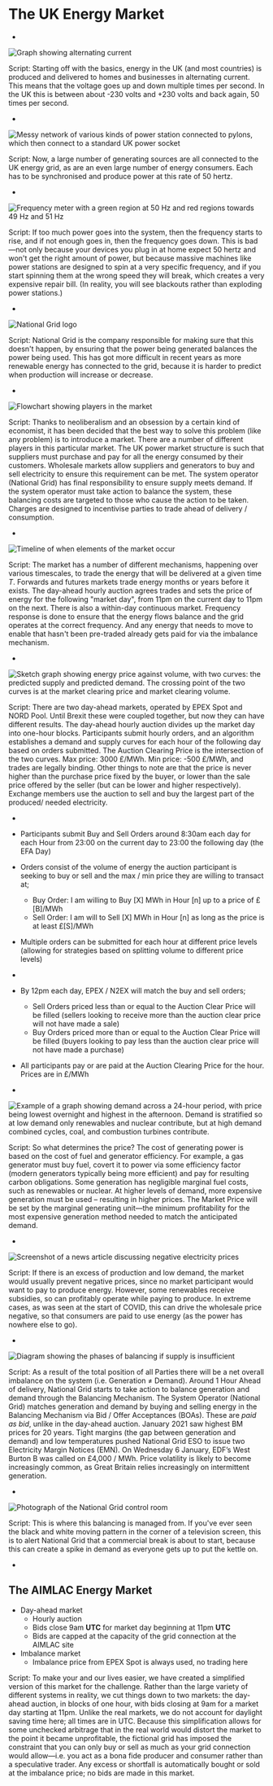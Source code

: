 # The UK Energy Market

-

![Graph showing alternating current](./images/ac.svg)

Script:
Starting off with the basics, energy in the UK (and most countries) is produced and delivered to homes and businesses in alternating current. This means that the voltage goes up and down multiple times per second. In the UK this is between about -230 volts and +230 volts and back again, 50 times per second.

-

![Messy network of various kinds of power station connected to pylons, which then connect to a standard UK power socket](./images/energy-grid.svg) <!-- .element height="500px" -->

Script:
Now, a large number of generating sources are all connected to the UK energy grid, as are an even large number of energy consumers. Each has to be synchronised and produce power at this rate of 50 hertz.

-

![Frequency meter with a green region at 50 Hz and red regions towards 49 Hz and 51 Hz](./images/frequency-meter.svg)

Script:
If too much power goes into the system, then the frequency starts to rise, and if not enough goes in, then the frequency goes down. This is bad&mdash;not only because your devices you plug in at home expect 50 hertz and won't get the right amount of power, but because massive machines like power stations are designed to spin at a very specific frequency, and if you start spinning them at the wrong speed they will break, which creates a very expensive repair bill. (In reality, you will see blackouts rather than exploding power stations.)

-

![National Grid logo](./images/national-grid.svg)

Script:
National Grid is the company responsible for making sure that this doesn't happen, by ensuring that the power being generated balances the power being used. This has got more difficult in recent years as more renewable energy has connected to the grid, because it is harder to predict when production will increase or decrease.

-

![Flowchart showing players in the market](./images/market-flowchart.svg) <!-- .element height="600px" -->

Script:
Thanks to neoliberalism and an obsession by a certain kind of economist, it has been decided that the best way to solve this problem (like any problem) is to introduce a market. There are a number of different players in this particular market. The UK power market structure is such that suppliers must purchase and pay for all the energy consumed by their customers. Wholesale markets allow suppliers and generators to buy and sell electricity to ensure this requirement can be met. The system operator (National Grid) has final responsibility to ensure supply meets demand. If the system operator must take action to balance the system, these balancing costs are targeted to those who cause the action to be taken. Charges are designed to incentivise parties to trade ahead of delivery / consumption.

-

![Timeline of when elements of the market occur](./images/market-timeline.svg) <!-- .element height="600px" -->

Script:
The market has a number of different mechanisms, happening over various timescales, to trade the energy that will be delivered at a given time $T$. Forwards and futures markets trade energy months or years before it exists. The day-ahead hourly auction agrees trades and sets the price of energy for the following "market day", from 11pm on the current day to 11pm on the next. There is also a within-day continuous market. Frequency response is done to ensure that the energy flows balance and the grid operates at the correct frequency. And any energy that needs to move to enable that hasn't been pre-traded already gets paid for via the imbalance mechanism.

-

![Sketch graph showing energy price against volume, with two curves: the predicted supply and predicted demand. The crossing point of the two curves is at the market clearing price and market clearing volume.](./images/dayahead-curves.svg)

Script:
There are two day-ahead markets, operated by EPEX Spot and NORD Pool. Until Brexit these were coupled together, but now they can have different results. The day-ahead hourly auction divides up the market day into one-hour blocks. Participants submit hourly orders, and an algorithm establishes a demand and supply curves for each hour of the following day based on orders submitted. The Auction Clearing Price is the intersection of the two curves. Max price: 3000 £/MWh. Min price:  -500 £/MWh, and trades are legally binding. Other things to note are that the price is never higher than the purchase price fixed by the buyer, or lower than the sale price offered by the seller (but can be lower and higher respectively). Exchange members use the auction to sell and buy the largest part of the produced/ needed electricity.

-

- Participants submit Buy and Sell Orders around 8:30am each day for each Hour from 23:00 on the current day to 23:00 the following day (the EFA Day)
- Orders consist of the volume of energy the auction participant is seeking to  buy or sell and the max / min price they are willing to transact at;
  - Buy Order: I am willing to Buy [X] MWh in Hour [n] up to a price of £[B]/MWh
  - Sell Order:  I am will to Sell [X] MWh in Hour [n] as long as the price is at least £[S]/MWh
- Multiple orders can be submitted for each hour at different price levels (allowing for strategies based on splitting volume to different price levels)

-

- By 12pm each day, EPEX / N2EX will match the buy and sell orders;
  - Sell Orders priced less than or equal to the Auction Clear Price will be filled  (sellers looking to receive more than the auction clear price will not have made a sale)
  - Buy Orders priced more than or equal to the Auction Clear Price will be filled  (buyers looking to pay less than the auction clear price will not have  made a purchase)
- All participants pay or are paid at the Auction Clearing Price for the hour. Prices are in £/MWh

-

![Example of a graph showing demand across a 24-hour period, with price being lowest overnight and highest in the afternoon. Demand is stratified so at low demand only renewables and nuclear contribute, but at high demand combined cycles, coal, and combustion turbines contribute.](./images/hourly-price-example.gif) <!-- .element height="400px" -->

Script:
So what determines the price? The cost of generating power is based on the cost of fuel and generator efficiency. For example,  a gas generator must buy fuel, covert it to power  via some efficiency factor (modern generators typically being more efficient) and pay for resulting carbon obligations. Some generation has negligible marginal fuel costs, such as  renewables or nuclear. At higher levels of demand, more expensive generation must be used – resulting in higher prices. The Market Price will be set by the marginal generating unit&mdash;the minimum profitability for the most expensive generation method needed to match the anticipated demand.

-

![Screenshot of a news article discussing negative electricity prices](./images/negative-price.png) <!-- .element height="500px" -->

Script:
If there is an excess of production and low demand, the market would usually prevent negative prices, since no market participant would want to pay to produce energy. However, some renewables receive subsidies, so can profitably operate while paying to produce. In extreme cases, as was seen at the start of COVID, this can drive the wholesale price negative, so that consumers are paid to use energy (as the power has nowhere else to go).

-

![Diagram showing the phases of balancing if supply is insufficient](./images/balancing.png) <!-- .element height="500px" -->

Script:
As a result of the total position of all Parties there will be a net overall imbalance on the system (i.e.  Generation ≠ Demand). Around 1 Hour Ahead of delivery, National Grid starts to take action to balance generation and demand through the Balancing Mechanism. The System Operator (National Grid) matches generation and demand by buying and selling energy in the Balancing Mechanism via Bid / Offer Acceptances (BOAs). These are _paid as bid_, unlike in the day-ahead auction. January 2021 saw highest BM prices for 20 years. Tight margins (the gap between generation and demand) and low temperatures pushed National Grid ESO to issue two Electricity Margin Notices (EMN). On Wednesday 6 January, EDF’s West Burton B was called on £4,000 / MWh. Price volatility is likely to become increasingly common, as Great Britain relies increasingly on intermittent generation.

-

![Photograph of the National Grid control room](./images/national-grid-control-room.jpg) <!-- .element height="500px" -->

Script:
This is where this balancing is managed from. If you've ever seen the black and white moving pattern in the corner of a television screen, this is to alert National Grid that a commercial break is about to start, because this can create a spike in demand as everyone gets up to put the kettle on.

-

## The AIMLAC Energy Market

- Day-ahead market
  - Hourly auction
  - Bids close 9am **UTC** for market day beginning at 11pm **UTC**
  - Bids are capped at the capacity of the grid connection at the AIMLAC site
- Imbalance market
  - Imbalance price from EPEX Spot is always used, no trading here

Script:
To make your and our lives easier, we have created a simplified version of this market for the challenge. Rather than the large variety of different systems in reality, we cut things down to two markets: the day-ahead auction, in blocks of one hour, with bids closing at 9am for a market day starting at 11pm. Unlike the real markets, we do not account for daylight saving time here; all times are in UTC. Because this simplification allows for some unchecked arbitrage that in the real world would distort the market to the point it became unprofitable, the fictional grid has imposed the constraint that you can only buy or sell as much as your grid connection would allow&mdash;i.e. you act as a bona fide producer and consumer rather than a speculative trader. Any excess or shortfall is automatically bought or sold at the imbalance price; no bids are made in this market.
